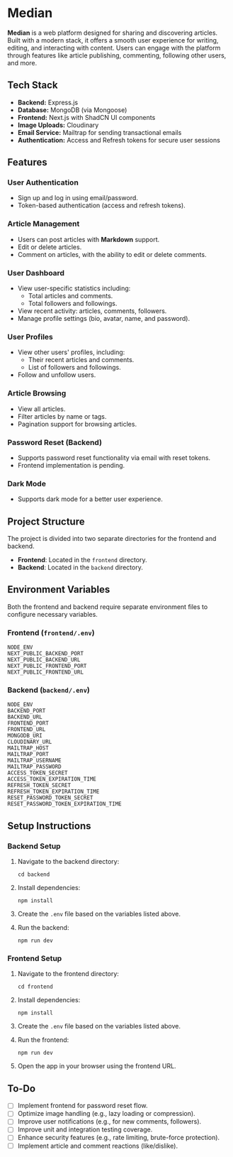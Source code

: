 # Median

**Median** is a web platform designed for sharing and discovering articles. Built with a modern stack, it offers a smooth user experience for writing, editing, and interacting with content. Users can engage with the platform through features like article publishing, commenting, following other users, and more.

## Tech Stack

- **Backend:** Express.js
- **Database:** MongoDB (via Mongoose)
- **Frontend:** Next.js with ShadCN UI components
- **Image Uploads:** Cloudinary
- **Email Service:** Mailtrap for sending transactional emails
- **Authentication:** Access and Refresh tokens for secure user sessions

## Features

### User Authentication
- Sign up and log in using email/password.
- Token-based authentication (access and refresh tokens).

### Article Management
- Users can post articles with **Markdown** support.
- Edit or delete articles.
- Comment on articles, with the ability to edit or delete comments.

### User Dashboard
- View user-specific statistics including:
  - Total articles and comments.
  - Total followers and followings.
- View recent activity: articles, comments, followers.
- Manage profile settings (bio, avatar, name, and password).

### User Profiles
- View other users' profiles, including:
  - Their recent articles and comments.
  - List of followers and followings.
- Follow and unfollow users.

### Article Browsing
- View all articles.
- Filter articles by name or tags.
- Pagination support for browsing articles.

### Password Reset (Backend)
- Supports password reset functionality via email with reset tokens.
- Frontend implementation is pending.

### Dark Mode
- Supports dark mode for a better user experience.

## Project Structure

The project is divided into two separate directories for the frontend and backend.

- **Frontend**: Located in the `frontend` directory.
- **Backend**: Located in the `backend` directory.

## Environment Variables

Both the frontend and backend require separate environment files to configure necessary variables.

### Frontend (`frontend/.env`)

```
NODE_ENV
NEXT_PUBLIC_BACKEND_PORT
NEXT_PUBLIC_BACKEND_URL
NEXT_PUBLIC_FRONTEND_PORT
NEXT_PUBLIC_FRONTEND_URL
```

### Backend (`backend/.env`)

```
NODE_ENV
BACKEND_PORT
BACKEND_URL
FRONTEND_PORT
FRONTEND_URL
MONGODB_URI
CLOUDINARY_URL
MAILTRAP_HOST
MAILTRAP_PORT
MAILTRAP_USERNAME
MAILTRAP_PASSWORD
ACCESS_TOKEN_SECRET
ACCESS_TOKEN_EXPIRATION_TIME
REFRESH_TOKEN_SECRET
REFRESH_TOKEN_EXPIRATION_TIME
RESET_PASSWORD_TOKEN_SECRET
RESET_PASSWORD_TOKEN_EXPIRATION_TIME
```

## Setup Instructions

### Backend Setup

1. Navigate to the backend directory:
   ```
   cd backend
   ```

2. Install dependencies:
   ```
   npm install
   ```

3. Create the `.env` file based on the variables listed above.

4. Run the backend:
   ```
   npm run dev
   ```

### Frontend Setup

1. Navigate to the frontend directory:
   ```
   cd frontend
   ```

2. Install dependencies:
   ```
   npm install
   ```

3. Create the `.env` file based on the variables listed above.

4. Run the frontend:
   ```
   npm run dev
   ```

5. Open the app in your browser using the frontend URL.

## To-Do

- [ ] Implement frontend for password reset flow.
- [ ] Optimize image handling (e.g., lazy loading or compression).
- [ ] Improve user notifications (e.g., for new comments, followers).
- [ ] Improve unit and integration testing coverage.
- [ ] Enhance security features (e.g., rate limiting, brute-force protection).
- [ ] Implement article and comment reactions (like/dislike).
